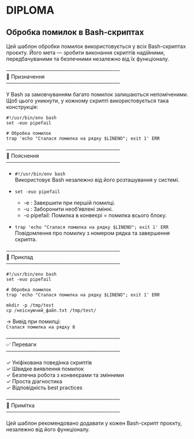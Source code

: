 # DIPLOMA  
## Обробка помилок в Bash-скриптах  

Цей шаблон обробки помилок використовується у всіх Bash-скриптах проєкту. Його мета — зробити виконання скриптів надійними, передбачуваними та безпечними незалежно від їх функціоналу.  

───────────────────────────────  
🔹 Призначення  
───────────────────────────────  

У Bash за замовчуванням багато помилок залишаються непоміченими. Щоб цього уникнути, у кожному скрипті використовується така конструкція:  

```
#!/usr/bin/env bash  
set -euo pipefail  

# Обробка помилок  
trap 'echo "Сталася помилка на рядку $LINENO"; exit 1' ERR  
```

───────────────────────────────  
🔹 Пояснення  
───────────────────────────────  

- ```#!/usr/bin/env bash```  
  Використовує Bash незалежно від його розташування у системі.  

- ```set -euo pipefail```  
  - -e  : Завершити при першій помилці.  
  - -u  : Заборонити необ’явлені змінні.  
  - -o pipefail: Помилка в конвеєрі = помилка всього блоку.  

- ```trap 'echo "Сталася помилка на рядку $LINENO"; exit 1' ERR```  
  Повідомлення про помилку з номером рядка та завершення скрипта.  

───────────────────────────────  
🔹 Приклад  
───────────────────────────────  

```
#!/usr/bin/env bash  
set -euo pipefail  

# Обробка помилок  
trap 'echo "Сталася помилка на рядку $LINENO"; exit 1' ERR  

mkdir -p /tmp/test  
cp /неіснуючий_файл.txt /tmp/test/  
```

→ Вивід при помилці:  
  ```Сталася помилка на рядку 8```  

───────────────────────────────  
✅ Переваги  
───────────────────────────────  

✓ Уніфікована поведінка скриптів  
✓ Швидке виявлення помилок  
✓ Безпечна робота з конвеєрами та змінними  
✓ Проста діагностика  
✓ Відповідність best practices  

───────────────────────────────  
📌 Примітка  
───────────────────────────────  

Цей шаблон рекомендовано додавати у кожен Bash-скрипт проєкту, незалежно від його функціоналу.
